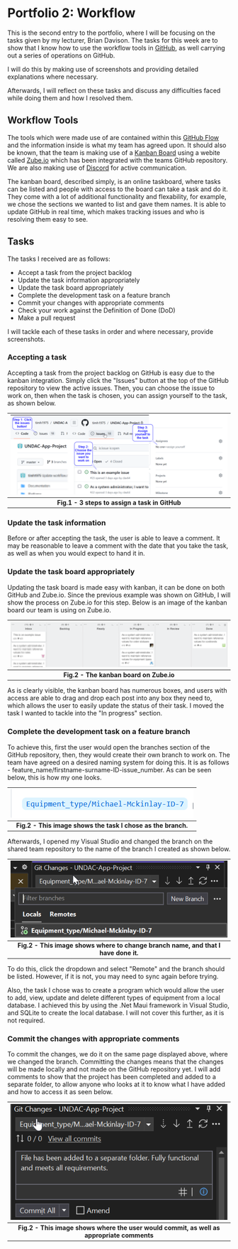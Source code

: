# Portfolio 2: Workflow

This is the second entry to the portfolio, where I will be focusing on the tasks given by my lecturer, Brian Davison.
The tasks for this week are to show that I know how to use the workflow tools in [GitHub](https://github.com/), 
as well carrying out a series of operations on GitHub.

I will do this by making use of screenshots and providing detailed explanations where necessary. 

Afterwards, I will reflect on these tasks and discuss any difficulties faced while doing them and how I resolved them.

## Workflow Tools

The tools which were made use of are contained within this [GitHub Flow](https://docs.github.com/en/get-started/quickstart/github-flow) 
and the information inside is what my team has agreed upon. It should also be known, that the team is making use of a [Kanban Board](https://www.atlassian.com/agile/kanban/boards)
using a webite called [Zube.io](https://zube.io/docs) which has been integrated with the teams GitHub repository. We are also making use of [Discord](https://www.discord.com) for active communication.

The kanban board, described simply, is an online taskboard, where tasks can be listed and people with access to the board can take a task and do it.
They come with a lot of additional functionality and flexability, for example, we chose the sections we wanted to list and gave them names. It is able
to update GitHub in real time, which makes tracking issues and who is resolving them easy to see. 

## Tasks

The tasks I received are as follows:

- Accept a task from the project backlog
- Update the task information appropriately
- Update the task board appropriately
- Complete the development task on a feature branch
- Commit your changes with appropriate comments
- Check your work against the Definition of Done (DoD)
- Make a pull request

I will tackle each of these tasks in order and where necessary, provide screenshots.

### Accepting a task

Accepting a task from the project backlog on GitHub is easy due to the kanban integration. Simply click the
"Issues" button at the top of the GitHub repository to view the active issues. Then, you can choose the issue 
to work on, then when the task is chosen, you can assign yourself to the task, as shown below.

| ![3 steps to assign](images/Assigning.png "This shows the 3 steps involved to assign a task to yourself") |
|:--:|
| <b> Fig.1 - 3 steps to assign a task in GitHub </b> |

### Update the task information

Before or after accepting the task, the user is able to leave a comment. It may be reasonable to leave a comment
with the date that you take the task, as well as when you would expect to hand it in.

### Update the task board appropriately

Updating the task board is made easy with kanban, it can be done on both GitHub and Zube.io. Since the previous example
was shown on GitHub, I will show the process on Zube.io for this step. Below is an image of the kanban board our team is using
on Zube.io.

| ![kanban board](images/Zube.png "The kanban board.") |
|:--:|
| <b> Fig.2 - The kanban board on Zube.io </b> |

As is clearly visible, the kanban board has numerous boxes, and users with access are able to drag and drop
each post into any box they need to, which allows the user to easily update the status of their task. I moved
the task I wanted to tackle into the "In progress" section. 

### Complete the development task on a feature branch

To achieve this, first the user would open the branches section of the GitHub repository, then, they would create their own branch to work on.
The team have agreed on a desired naming system for doing this. It is as follows - feature_name/firstname-surname-ID-issue_number. As can be seen below,
this is how my one looks.

| ![Issue name as branch](images/IssueImg.png "My issue branch name.") |
|:--:|
| <b> Fig.2 - This image shows the task I chose as the branch. </b> |

Afterwards, I opened my Visual Studio and changed the branch on the shared team repository to the name of the branch I created as shown below.

| ![Shared repo branch change](images/ChangeRepo.png "Changing branch.") |
|:--:|
| <b> Fig.2 - This image shows where to change branch name, and that I have done it. </b> |

To do this, click the dropdown and select "Remote" and the branch should be listed. However, if it is not, you may need to sync
again before trying.

Also, the task I chose was to create a program which would allow the user to add, view, update and delete different types of equipment from
a local database. I achieved this by using the .Net Maui framework in Visual Studio, and SQLite to create the local database. I will not cover
this further, as it is not required. 

### Commit the changes with appropriate comments

To commit the changes, we do it on the same page displayed above, where we changed the branch.
Committing the changes means that the changes will be made locally and not made on the GitHub repository yet.
I will add comments to show that the project has been completed and added to a separate folder, to allow anyone
who looks at it to know what I have added and how to access it as seen below.

| ![Committing the changes.](images/Commit.png "Comments and commit.") |
|:--:|
| <b> Fig.2 - This image shows where the user would commit, as well as appropriate comments </b> |



